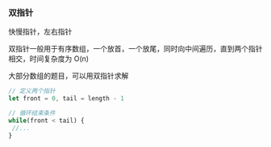 ### 双指针
快慢指针，左右指针

双指针一般用于有序数组，一个放首，一个放尾，同时向中间遍历，直到两个指针相交，时间复杂度为 O(n)

大部分数组的题目，可以用双指针求解

```js
// 定义两个指针
let front = 0, tail = length - 1

// 循环结束条件
while(front < tail) {
 //...
}
```
